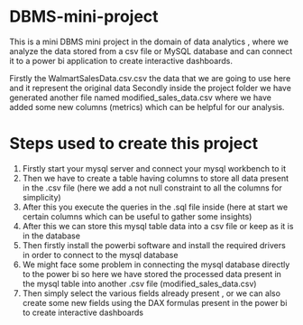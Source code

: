 # DBMS-mini-project
This is a mini DBMS mini project in the domain of data analytics , where we analyze the data stored from a csv file or MySQL database and can connect it to a power bi application to create interactive dashboards.

Firstly the WalmartSalesData.csv.csv the data that we are going to use here and it represent the original data
Secondly inside the project folder we have generated another file named modified_sales_data.csv where we have added some new columns (metrics) which can be helpful for our analysis.

# Steps used to create this project
1. Firstly start your mysql server and connect your mysql workbench to it
2. Then we have to create a table having columns to store all data present in the .csv file (here we add a not null constraint to all the columns for simplicity)
3. After this you execute the queries in the .sql file inside (here at start we certain columns which can be useful to gather some insights)
4. After this we can store this mysql table data into a csv file or keep as it is in the database
5. Then firstly install the powerbi software and install the required drivers in order to connect to the mysql database
6. We might face some problem in connecting the mysql database directly to the power bi so here we have stored the processed data present in the mysql table into another .csv file (modified_sales_data.csv)
7. Then simply select the various fields already present , or we can also create some new fields using the DAX formulas present in the power bi to create interactive dashboards
